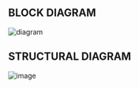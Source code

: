 ## BLOCK DIAGRAM

![diagram](https://user-images.githubusercontent.com/98875588/157852319-9349f380-d362-4944-96ed-5958fc8504b9.gif)

## STRUCTURAL DIAGRAM

![image](https://user-images.githubusercontent.com/98875588/157853717-343a5636-1f1e-4f7a-8dbe-76bddb80fb10.png)

